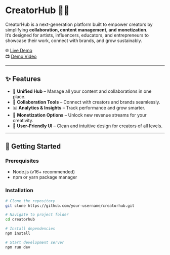 # CreatorHub 🎨🚀

CreatorHub is a next-generation platform built to empower creators by simplifying **collaboration, content management, and monetization**.  
It’s designed for artists, influencers, educators, and entrepreneurs to showcase their work, connect with brands, and grow sustainably.  

🌐 [Live Demo](https://creator-hubb.netlify.app/?ref=producthunt)  
📺 [Demo Video](https://youtu.be/j29HxWVettY?si=i-43IdrGRX_oZiRg)

---

## ✨ Features
- 📂 **Unified Hub** – Manage all your content and collaborations in one place.  
- 🤝 **Collaboration Tools** – Connect with creators and brands seamlessly.  
- 📊 **Analytics & Insights** – Track performance and grow smarter.  
- 💸 **Monetization Options** – Unlock new revenue streams for your creativity.  
- 🎯 **User-Friendly UI** – Clean and intuitive design for creators of all levels.  

---

## 🚀 Getting Started

### Prerequisites
- Node.js (v16+ recommended)  
- npm or yarn package manager  

### Installation
```bash
# Clone the repository
git clone https://github.com/your-username/creatorhub.git

# Navigate to project folder
cd creatorhub

# Install dependencies
npm install

# Start development server
npm run dev
